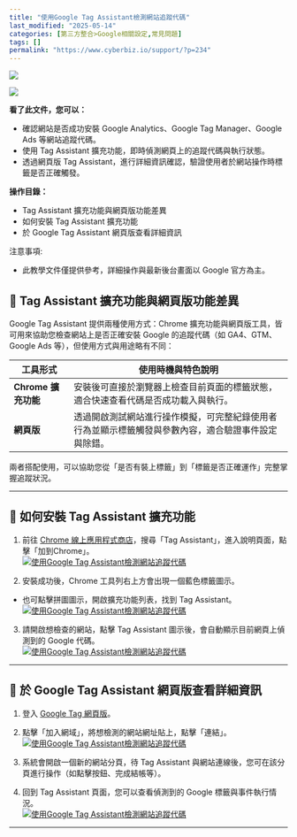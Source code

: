 ```yaml
---
title: "使用Google Tag Assistant檢測網站追蹤代碼"
last_modified: "2025-05-14"
categories: [第三方整合>Google相關設定,常見問題]
tags: []
permalink: "https://www.cyberbiz.io/support/?p=234"
---
```


![](https://www.cyberbiz.io/support/wp-content/uploads/適用站別.png)

[![](https://www.cyberbiz.io/support/wp-content/uploads/台灣站.png)](https://www.cyberbiz.io/support/?page_id=2490)

**看了此文件，您可以：**  

* 確認網站是否成功安裝 Google Analytics、Google Tag Manager、Google Ads 等網站追蹤代碼。
* 使用 Tag Assistant 擴充功能，即時偵測網頁上的追蹤代碼與執行狀態。
* 透過網頁版 Tag Assistant，進行詳細資訊確認，驗證使用者於網站操作時標籤是否正確觸發。

**操作目錄：**

* Tag Assistant 擴充功能與網頁版功能差異
* 如何安裝 Tag Assistant 擴充功能
* 於 Google Tag Assistant 網頁版查看詳細資訊 

注意事項:  

* 此教學文件僅提供參考，詳細操作與最新後台畫面以 Google 官方為主。



## 📌 Tag Assistant 擴充功能與網頁版功能差異


Google Tag Assistant 提供兩種使用方式：Chrome 擴充功能與網頁版工具，皆可用來協助您檢查網站上是否正確安裝 Google
的追蹤代碼（如 GA4、GTM、Google Ads 等），但使用方式與用途略有不同：  

工具形式 | 使用時機與特色說明  
---|---  
**Chrome 擴充功能** | 安裝後可直接於瀏覽器上檢查目前頁面的標籤狀態，適合快速查看代碼是否成功載入與執行。  
**網頁版** | 透過開啟測試網站進行操作模擬，可完整紀錄使用者行為並顯示標籤觸發與參數內容，適合驗證事件設定與除錯。  
兩者搭配使用，可以協助您從「是否有裝上標籤」到「標籤是否正確運作」完整掌握追蹤狀況。

* * *

## 📌 如何安裝 Tag Assistant 擴充功能



1. 前往 [Chrome 線上應用程式商店](https://chromewebstore.google.com/)，搜尋「Tag Assistant」，進入說明頁面，點擊「加到Chrome」。  
[![使用Google Tag Assistant檢測網站追蹤代碼](https://www.cyberbiz.io/support/wp-content/uploads/使用Google-Tag-Assistant檢測網站追蹤代碼01.png)](https://www.cyberbiz.io/support/wp-content/uploads/使用Google-Tag-Assistant檢測網站追蹤代碼01.png)

2. 安裝成功後，Chrome 工具列右上方會出現一個藍色標籤圖示。 
* 也可點擊拼圖圖示，開啟擴充功能列表，找到 Tag Assistant。
[![使用Google Tag Assistant檢測網站追蹤代碼](https://www.cyberbiz.io/support/wp-content/uploads/使用Google-Tag-Assistant檢測網站追蹤代碼02.png)](https://www.cyberbiz.io/support/wp-content/uploads/使用Google-Tag-Assistant檢測網站追蹤代碼02.png)

3. 請開啟想檢查的網站，點擊 Tag Assistant 圖示後，會自動顯示目前網頁上偵測到的 Google 代碼。  
[![使用Google Tag Assistant檢測網站追蹤代碼](https://www.cyberbiz.io/support/wp-content/uploads/使用Google-Tag-Assistant檢測網站追蹤代碼03.png)](https://www.cyberbiz.io/support/wp-content/uploads/使用Google-Tag-Assistant檢測網站追蹤代碼03.png)

* * *

## 📌 於 Google Tag Assistant 網頁版查看詳細資訊



1. 登入 [Google Tag 網頁版](https://tagassistant.google.com/)。


2. 點擊「加入網域」，將想檢測的網站網址貼上，點擊「連結」。  
[![使用Google Tag Assistant檢測網站追蹤代碼](https://www.cyberbiz.io/support/wp-content/uploads/使用Google-Tag-Assistant檢測網站追蹤代碼04.png)](https://www.cyberbiz.io/support/wp-content/uploads/使用Google-Tag-Assistant檢測網站追蹤代碼04.png)

3. 系統會開啟一個新的網站分頁，待 Tag Assistant 與網站連線後，您可在該分頁進行操作（如點擊按鈕、完成結帳等）。


4. 回到 Tag Assistant 頁面，您可以查看偵測到的 Google 標籤與事件執行情況。  
[![使用Google Tag Assistant檢測網站追蹤代碼](https://www.cyberbiz.io/support/wp-content/uploads/使用Google-Tag-Assistant檢測網站追蹤代碼05.png)](https://www.cyberbiz.io/support/wp-content/uploads/使用Google-Tag-Assistant檢測網站追蹤代碼05.png)

* * *

